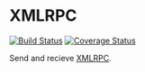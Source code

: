 # XMLRPC

[![Build Status](https://travis-ci.org/sjkelly/XMLRPC.jl.svg?branch=master)](https://travis-ci.org/sjkelly/XMLRPC.jl)
[![Coverage Status](https://coveralls.io/repos/github/sjkelly/XMLRPC.jl/badge.svg?branch=master)](https://coveralls.io/github/sjkelly/XMLRPC.jl?branch=master)

Send and recieve [XMLRPC](http://xmlrpc.scripting.com/).
